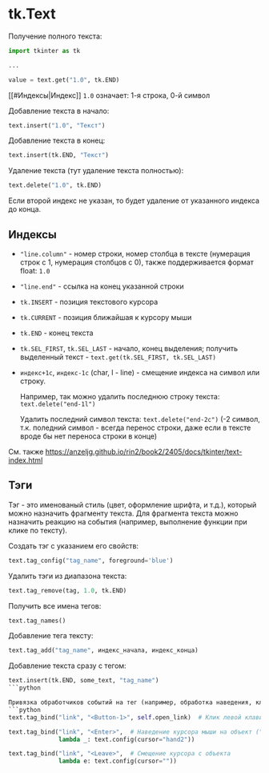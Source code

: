 # tk.Text
Получение полного текста:

```python
import tkinter as tk

...

value = text.get("1.0", tk.END)
```

[[#Индексы|Индекс]] `1.0` означает: 1-я строка, 0-й символ

Добавление текста в начало:

```python
text.insert("1.0", "Текст")
```

Добавление текста в конец:
```python
text.insert(tk.END, "Текст")
```

Удаление текста (тут удаление текста полностью):
```python
text.delete("1.0", tk.END)
```

Если второй индекс не указан, то будет удаление от указанного индекса до конца.

## Индексы
- `"line.column"` - номер строки, номер столбца в тексте (нумерация строк с 1, нумерация столбцов с 0), также поддерживается формат float: `1.0`
- `"line.end"` - ссылка на конец указанной строки
- `tk.INSERT` - позиция текстового курсора
- `tk.CURRENT` - позиция ближайшая к курсору мыши
- `tk.END` - конец текста
- `tk.SEL_FIRST`, `tk.SEL_LAST` - начало, конец выделения;
	получить выделенный текст - `text.get(tk.SEL_FIRST, tk.SEL_LAST)`
- `индекс+1c`, `индекс-1c` (char, l - line) - смещение индекса на символ или строку.
  
  Например, так можно удалить последнюю строку текста: `text.delete("end-1l")`
  
  Удалить последний символ текста: `text.delete("end-2c")` (-2 символ, т.к. поледний символ - всегда перенос строки, даже если в тексте вроде бы нет переноса строки в конце)

См. также https://anzeljg.github.io/rin2/book2/2405/docs/tkinter/text-index.html

## Тэги

Тэг - это именованый стиль (цвет, оформление шрифта, и т.д.), который можно назначить фрагменту текста. Для фрагмента текста можно назначить реакцию на события (например, выполнение функции при клике по тексту).

Создать тэг с указанием его свойств:
```python
text.tag_config("tag_name", foreground='blue')
```

Удалить тэги из диапазона текста:
```python
text.tag_remove(tag, 1.0, tk.END)
```

Получить все имена тегов:
```python
text.tag_names()
```

Добавление тега тексту:
```python
text.tag_add("tag_name", индекс_начала, индекс_конца)
```

Добавление текста сразу с тегом:
```python
text.insert(tk.END, some_text, "tag_name")
```python

Привязка обработчиков событий на тег (например, обработка наведения, клика мышью):
```python
text.tag_bind("link", "<Button-1>", self.open_link)  # Клик левой клавишей мыши

text.tag_bind("link", "<Enter>",  # Наведение курсора мыши на объект ("hower")
              lambda _: text.config(cursor="hand2"))

text.tag_bind("link", "<Leave>",  # Смещение курсора с объекта 
              lambda e: text.config(cursor=""))
```
